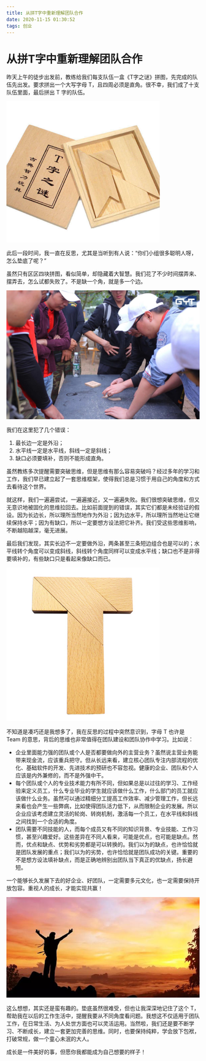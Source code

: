 ```yaml
---
title: 从拼T字中重新理解团队合作
date: 2020-11-15 01:30:52
tags: 创业
---
```



# 从拼T字中重新理解团队合作

昨天上午的徒步出发前，教练给我们每支队伍一盒《T字之谜》拼图，先完成的队伍先出发。要求拼出一个大写字母 T，且四周必须是直角。很不幸，我们成了十支队伍里面，最后拼出 T 字的队伍。

<img src="/images/static/GYT-T1.jpg" width=400 />

此后一段时间，我一直在反思，尤其是当听到有人说：“你们小组很多聪明人呀，怎么垫底了呢？”

虽然只有区区四块拼图，看似简单，却隐藏着大智慧。我们花了不少时间摆弄来、摆弄去，怎么试都失败了。不是缺一个角，就是多一个边。

<img src="/images/static/GYT-T2.jpeg" width=600 />

我们在这里犯了几个错误：

1. 最长边一定是外沿；
2. 水平线一定是水平线，斜线一定是斜线；
3. 缺口必须要填补，否则不能形成直角。

虽然教练多次提醒需要突破思维，但是思维有那么容易突破吗？经过多年的学习和工作，我们早已建立起了一套思维框架，使得我们总是习惯于用自己的角度和方式去看待这个世界。

就这样，我们一遍遍尝试，一遍遍接近，又一遍遍失败。我们很想突破思维，但又无意识地被固化的思维拉回去。比如前面提到的错误，其实它们都是未经验证的假设。因为长边长，所以理所当然地作为外沿；因为边水平，所以理所当然地让它继续保持水平；因为有缺口，所以一定要想方设法把它补齐。我们受这些思维影响，不断越陷越深，毫无进展。

最后我们发现，其实长边不一定要做外沿，两条甚至三条短边组合也是可以的；水平线转个角度可以变成斜线，斜线转个角度同样可以变成水平线；缺口也不是非得要填补的，有些缺口只是看起来像缺口而已。

![](/images/static/GYT-T3.jpg)

不知道是凑巧还是我想多了，我在反思的过程中突然意识到，字母 T 也许是 Team 的意思，背后的思维也非常值得在团队建设和团队协作中学习。比如说：

- 企业里面能力强的团队或个人是否都要做向外的主营业务？虽然说主营业务能带来现金流，应该重兵把守。但从长远来看，建立核心团队专注内部流程的优化、基础软件的开发、先进技术的预研也不容忽视。健康的企业、团队和个人应该是内外兼修的，而不是外强中干。
- 每个团队或个人的专业技术能力有所不同，但如果总是以过往的学习、工作经验来定义员工，什么专业毕业的学生就应该做什么工作，什么部门的员工就应该做什么业务。虽然可以通过精细分工提高工作效率、减少管理工作，但长远来看也会产生一些弊病，比如使得团队活力低下，从而限制企业的发展。所以企业应该考虑建立灵活的轮岗、转岗机制，激活每一个员工，在水平线和斜线之间找到一个合适的角度。
- 团队需要不同技能的人，而每个成员又有不同的知识背景、专业技能、工作习惯，甚至兴趣爱好。这些差异在不同人看来，可能是优点，也可能是缺点。然而，优点和缺点、优势和劣势都是可以转换的。我们以为的缺点，也许恰恰就是团队发展的重点；我们以为的劣势，也许恰恰就是团队成功的关键。重要的不是想方设法填补缺点，而是正确地辨别出团队当下真正的优缺点，扬长避短。

一个能够长久发展下去的好企业、好团队，一定需要多元文化，也一定需要保持开放包容。重视人的成长，才能实现共赢！

![](/images/static/GYT-T4.jpg)

这么想想，其实还是蛮有趣的。垫底虽然很难受，但也让我深深地记住了这个 T，帮助我在以后的工作生活中，提醒我要从不同角度看问题。我想这不仅适用于团队工作，在日常生活、为人处世方面也可以灵活运用。当然啦，我们还是要不断学习、不断成长，建立一套更加完善的思维。同时，也要保持纯粹，学会放下包袱，打破常规，做一个童心未泯的大人。

成长是一件美好的事，但愿你我都能成为自己想要的样子！
